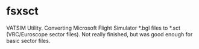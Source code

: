 # fsxsct
VATSIM Utility. Converting Microsoft Flight Simulator *.bgl files to *.sct (VRC/Euroscope sector files). 
Not really finished, but was good enough for basic sector files.
